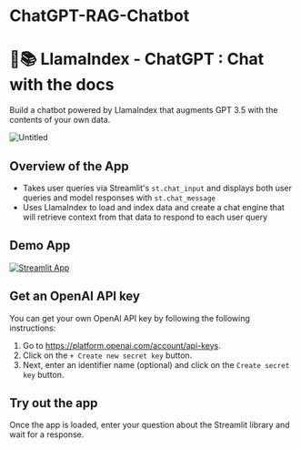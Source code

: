 # ChatGPT-RAG-Chatbot

# 🦙📚 LlamaIndex - ChatGPT : Chat with the docs

Build a chatbot powered by LlamaIndex that augments GPT 3.5 with the contents of your own data.

![Untitled](https://github.com/Niez-Gharbi/ChatGPT-RAG-Chatbot/assets/57814219/9388d58e-30b3-4f4c-a1fa-b94d94cdb36a)

## Overview of the App

- Takes user queries via Streamlit's `st.chat_input` and displays both user queries and model responses with `st.chat_message`
- Uses LlamaIndex to load and index data and create a chat engine that will retrieve context from that data to respond to each user query

## Demo App

[![Streamlit App](https://static.streamlit.io/badges/streamlit_badge_black_white.svg)](https://llamaindex-chat-with-docs.streamlit.app/)

## Get an OpenAI API key

You can get your own OpenAI API key by following the following instructions:
1. Go to https://platform.openai.com/account/api-keys.
2. Click on the `+ Create new secret key` button.
3. Next, enter an identifier name (optional) and click on the `Create secret key` button.

## Try out the app

Once the app is loaded, enter your question about the Streamlit library and wait for a response.
